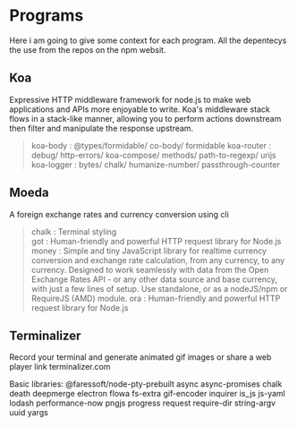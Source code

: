 # Programs

Here i am going to give some context for each program. All the depentecys the use from the repos on the npm websit. 

## Koa

Expressive HTTP middleware framework for node.js to make web applications and APIs more enjoyable to write. Koa's middleware stack flows in a stack-like manner, allowing you to perform actions downstream then filter and manipulate the response upstream.

> koa-body :  @types/formidable/ co-body/ formidable
> koa-router : debug/ http-errors/ koa-compose/ methods/ path-to-regexp/ urijs
> koa-logger : bytes/ chalk/ humanize-number/ passthrough-counter

## Moeda

A foreign exchange rates and currency conversion using cli

> chalk : Terminal styling  
> got : Human-friendly and powerful HTTP request library for Node.js
> money : Simple and tiny JavaScript library for realtime currency conversion
 and exchange rate calculation, from any currency, to any currency. Designed to work
 seamlessly with data from the Open Exchange Rates API - or any other data source
 and base currency, with just a few lines of setup. Use standalone, or as a
 nodeJS/npm or RequireJS (AMD) module.
> ora : Human-friendly and powerful HTTP request library for Node.js

## Terminalizer

Record your terminal and generate animated gif images or share a web player link terminalizer.com

Basic libraries:
    @faressoft/node-pty-prebuilt
    async
    async-promises
    chalk
    death
    deepmerge
    electron
    flowa
    fs-extra
    gif-encoder
    inquirer
    is_js
    js-yaml
    lodash
    performance-now
    pngjs
    progress
    request
    require-dir
    string-argv
    uuid
    yargs
 

